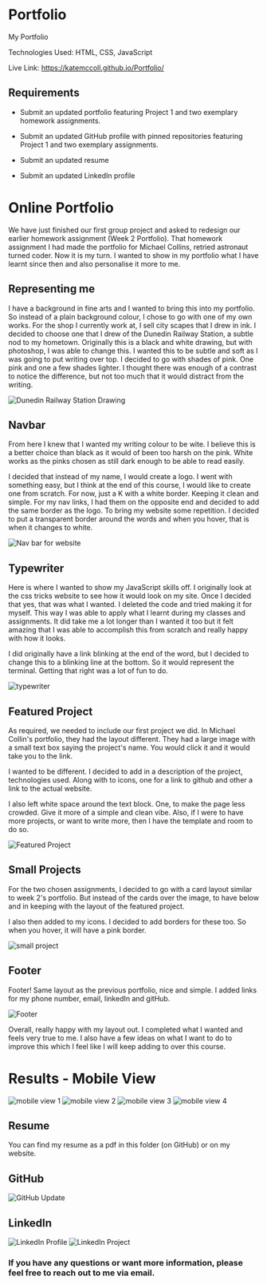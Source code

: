 # Portfolio
My Portfolio


Technologies Used: HTML, CSS, JavaScript

Live Link: https://katemccoll.github.io/Portfolio/

## Requirements

* Submit an updated portfolio featuring Project 1 and two exemplary homework assignments.

* Submit an updated GitHub profile with pinned repositories featuring Project 1 and two exemplary assignments.

* Submit an updated resume

* Submit an updated LinkedIn profile


# Online Portfolio

We have just finished our first group project and asked to redesign our earlier homework assignment (Week 2 Portfolio). That homework assignment I had made the portfolio for Michael Collins, retried astronaut turned coder. Now it is my turn. I wanted to show in my portfolio what I have learnt since then and also personalise it more to me.

## Representing me
I have a background in fine arts and I wanted to bring this into my portfolio. So instead of a plain background colour, I chose to go with one of my own works. For the shop I currently work at, I sell city scapes that I drew in ink. I decided to choose one that I drew of the Dunedin Railway Station, a subtle nod to my hometown. Originally this is a black and white drawing, but with photoshop, I was able to change this. I wanted this to be subtle and soft as I was going to put writing over top. I decided to go with shades of pink. One pink and one a few shades lighter. I thought there was enough of a contrast to notice the difference, but not too much that it would distract from the writing.

![Dunedin Railway Station Drawing](assets/images/dunedin_light.jpg)

## Navbar
From here I knew that I wanted my writing colour to be wite. I believe this is a better choice than black as it would of been too harsh on the pink. White works as the pinks chosen as still dark enough to be able to read easily.

I decided that instead of my name, I would create a logo. I went with something easy, but I think at the end of this course, I would like to create one from scratch. For now, just a K with a white border. Keeping it clean and simple. 
For my nav links, I had them on the opposite end and decided to add the same border as the logo. To bring my website some repetition. I decided to put a transparent border around the words and when you hover, that is when it changes to white. 

![Nav bar for website](assets/images/development/NavBar.JPG)

## Typewriter

Here is where I wanted to show my JavaScript skills off. I originally look at the css tricks website to see how it would look on my site. Once I decided that yes, that was what I wanted. I deleted the code and tried making it for myself. This way I was able to apply what I learnt during my classes and assignments. It did take me a lot longer than I wanted it too but it felt amazing that I was able to accomplish this from scratch and really happy with how it looks. 

I did originally have a link blinking at the end of the word, but I decided to change this to a blinking line at the bottom. So it would represent the terminal. Getting that right was a lot of fun to do.

![typewriter](assets/images/development/Typewriter-working.JPG)


## Featured Project

As required, we needed to include our first project we did. In Michael Collin's portfolio, they had the layout different. They had a large image with a small text box saying the project's name. You would click it and it would take you to the link.

I wanted to be different. I decided to add in a description of the project, technologies used. Along with to icons, one for a link to github and other a link to the actual website. 

I also left white space around the text block. One, to make the page less crowded. Give it more of a simple and clean vibe. Also, if I were to have more projects, or want to write more, then I have the template and room to do so.

![Featured Project](assets/images/development/Featured-Project.JPG)


## Small Projects

For the two chosen assignments, I decided to go with a card layout similar to week 2's portfolio. But instead of the cards over the image, to have below and in keeping with the layout of the featured project.

I also then added to my icons. I decided to add borders for these too. So when you hover, it will have a pink border.

![small project](assets/images/development/small_project.JPG)

## Footer

Footer! Same layout as the previous portfolio, nice and simple.
I added links for my phone number, email, linkedIn and gitHub. 

![Footer](assets/images/development/footer.JPG)

Overall, really happy with my layout out. I completed what I wanted and feels very true to me. I also have a few ideas on what I want to do to improve this which I feel like I will keep adding to over this course.

# Results - Mobile View

![mobile view 1](assets/images/development/mobile-1.JPG)
![mobile view 2](assets/images/development/mobile-2.JPG)
![mobile view 3](assets/images/development/mobile-3.JPG)
![mobile view 4](assets/images/development/mobile-4.JPG)


## Resume
You can find my resume as a pdf in this folder (on GitHub) or on my website.

## GitHub

![GitHub Update](assets/images/portfolio/GitHub-update.JPG)

## LinkedIn

![LinkedIn Profile](assets/images/portfolio/LinkedIn-1.JPG)
![LinkedIn Project](assets/images/portfolio/LinkedIn-2.JPG)


### If you have any questions or want more information, please feel free to reach out to me via email.
